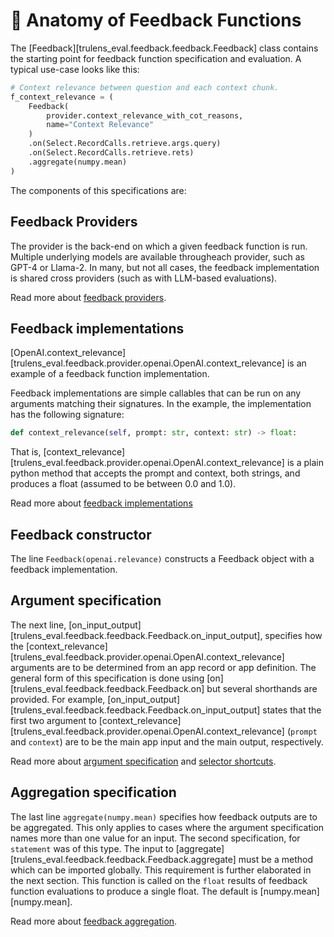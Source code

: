 # 🦴 Anatomy of Feedback Functions

The [Feedback][trulens_eval.feedback.feedback.Feedback] class contains the
starting point for feedback function specification and evaluation. A typical
use-case looks like this:

```python
# Context relevance between question and each context chunk.
f_context_relevance = (
    Feedback(
        provider.context_relevance_with_cot_reasons,
        name="Context Relevance"
    )
    .on(Select.RecordCalls.retrieve.args.query)
    .on(Select.RecordCalls.retrieve.rets)
    .aggregate(numpy.mean)
)
```

The components of this specifications are:

## Feedback Providers

The provider is the back-end on which a given feedback function is run.
Multiple underlying models are available througheach provider, such as GPT-4 or
Llama-2. In many, but not all cases, the feedback implementation is shared
cross providers (such as with LLM-based evaluations).

Read more about [feedback providers](../../api/providers.md).

## Feedback implementations

[OpenAI.context_relevance][trulens_eval.feedback.provider.openai.OpenAI.context_relevance]
is an example of a feedback function implementation.

Feedback implementations are simple callables that can be run
on any arguments matching their signatures. In the example, the implementation
has the following signature:

```python
def context_relevance(self, prompt: str, context: str) -> float:
```

That is,
[context_relevance][trulens_eval.feedback.provider.openai.OpenAI.context_relevance]
is a plain python method that accepts the prompt and context, both strings, and
produces a float (assumed to be between 0.0 and 1.0).

Read more about [feedback implementations](../feedback_implementations/index.md)

## Feedback constructor

The line `Feedback(openai.relevance)` constructs a
Feedback object with a feedback implementation.

## Argument specification

The next line,
[on_input_output][trulens_eval.feedback.feedback.Feedback.on_input_output],
specifies how the
[context_relevance][trulens_eval.feedback.provider.openai.OpenAI.context_relevance]
arguments are to be determined from an app record or app definition. The general
form of this specification is done using
[on][trulens_eval.feedback.feedback.Feedback.on] but several shorthands are
provided. For example,
[on_input_output][trulens_eval.feedback.feedback.Feedback.on_input_output]
states that the first two argument to
[context_relevance][trulens_eval.feedback.provider.openai.OpenAI.context_relevance]
(`prompt` and `context`) are to be the main app input and the main output,
respectively.

Read more about [argument
specification](../feedback_selectors/selecting_components.md) and [selector
shortcuts](../feedback_selectors/selector_shortcuts.md).

## Aggregation specification

The last line `aggregate(numpy.mean)` specifies how feedback outputs are to be
aggregated. This only applies to cases where the argument specification names
more than one value for an input. The second specification, for `statement` was
of this type. The input to
[aggregate][trulens_eval.feedback.feedback.Feedback.aggregate] must be a method
which can be imported globally. This requirement is further elaborated in the
next section. This function is called on the `float` results of feedback
function evaluations to produce a single float. The default is
[numpy.mean][numpy.mean].

Read more about [feedback aggregation](../feedback_aggregation/index.md).
